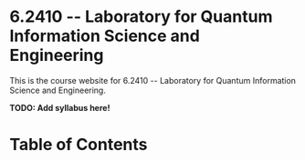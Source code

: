 # 6.2410 -- Laboratory for Quantum Information Science and Engineering

This is the course website for 6.2410 -- Laboratory for Quantum Information Science and Engineering.

**TODO: Add syllabus here!**


# Table of Contents

```{tableofcontents}
```
